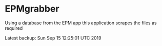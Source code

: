 # EPMgrabber
Using a database from the EPM app this application scrapes the files as required


Latest backup: Sun Sep 15 12:25:01 UTC 2019
